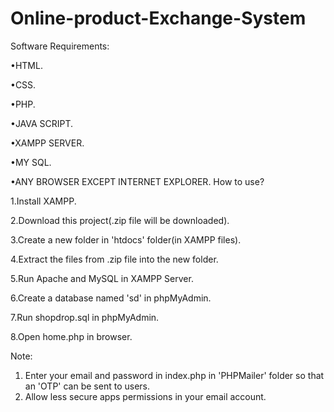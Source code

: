 # Online-product-Exchange-System

Software Requirements:

•HTML.

•CSS.

•PHP.

•JAVA SCRIPT.

•XAMPP SERVER.

•MY SQL.

•ANY BROWSER EXCEPT INTERNET EXPLORER.
How to use?

1.Install XAMPP.

2.Download this project(.zip file will be downloaded).

3.Create a new folder in 'htdocs' folder(in XAMPP files).

4.Extract the files from .zip file into the new folder.

5.Run Apache and MySQL in XAMPP Server.

6.Create a database named 'sd' in phpMyAdmin.

7.Run shopdrop.sql in phpMyAdmin.

8.Open home.php in browser.

Note:
1. Enter your email and password in index.php in 'PHPMailer' folder so that an 'OTP' can be sent to users.
2. Allow less secure apps permissions in your email account.
